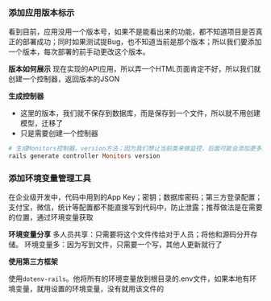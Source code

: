 ### 添加应用版本标示

看到目前，应用没用一个版本号，如果不是能看出来的功能，都不知道项目是否真正的部署成功；同时如果测试提Bug，也不知道当前是那个版本；所以我们要添加一个版本，每次部署的前手动更改这个版本。

**版本如何展示**
现在实现的API应用，所以弄一个HTML页面肯定不好，所以我们就创建一个控制器，返回版本的JSON

**生成控制器**
- 这里的版本，我们就不保存到数据库，而是保存到一个文件，所以就不用创建模型，迁移了
- 只是需要创建一个控制器
```rb
# 生成Monitors控制器，version方法；因为我们想让当前类来做监控，后面可能会添加更多的信息，例如：当前应用状态，Redis状态等信息。
rails generate controller Monitors version
```

### 添加环境变量管理工具

在企业级开发中，代码中用到的App Key；密钥；数据库密码；第三方登录配置；支付宝，微信，统计等配置都不能直接写到代码中，防止泄露；推荐做法是在需要的位置，通过环境变量获取

**环境变量分享**
多人员共享：只需要将这个文件传给对于人员；将他和源码分开存储。
环境变量多：因为写到文件，只需要一个写，其他人更新就行了

**使用第三方框架**

使用`dotenv-rails`。他将所有的环境变量放到根目录的.env文件，如果本地有环境变量，就用设置的环境变量，没有就用该文件的